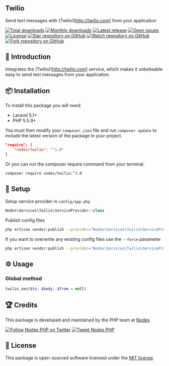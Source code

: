 ## Twilio

Send text messages with (Twilio)[http://twilio.com] from your application

[![Total downloads](https://img.shields.io/packagist/dt/nodes/twilio.svg)](https://packagist.org/packages/nodes/twilio)
[![Monthly downloads](https://img.shields.io/packagist/dm/nodes/twilio.svg)](https://packagist.org/packages/nodes/twilio)
[![Latest release](https://img.shields.io/packagist/v/nodes/twilio.svg)](https://packagist.org/packages/nodes/twilio)
[![Open issues](https://img.shields.io/github/issues/nodes-php/twilio.svg)](https://github.com/nodes-php/twilio/issues)
[![License](https://img.shields.io/packagist/l/nodes/twilio.svg)](https://packagist.org/packages/nodes/twilio)
[![Star repository on GitHub](https://img.shields.io/github/stars/nodes-php/twilio.svg?style=social&label=Star)](https://github.com/nodes-php/twilio/stargazers)
[![Watch repository on GitHub](https://img.shields.io/github/watchers/nodes-php/twilio.svg?style=social&label=Watch)](https://github.com/nodes-php/twilio/watchers)
[![Fork repository on GitHub](https://img.shields.io/github/forks/nodes-php/twilio.svg?style=social&label=Fork)](https://github.com/nodes-php/twilio/network)

## 📝 Introduction

Integrates the (Twilio)[http://twilio.com] service, which makes it unbelieable easy to send text messages from your application.

## 📦 Installation

To install this package you will need:

* Laravel 5.1+
* PHP 5.5.9+

You must then modify your `composer.json` file and run `composer update` to include the latest version of the package in your project.

```json
"require": {
    "nodes/twilio": "^1.0"
}
```

Or you can run the composer require command from your terminal.

```bash
composer require nodes/twilio:^1.0
```

## 🔧 Setup

Setup service provider in `config/app.php`

```php
Nodes\Services\Twilio\ServiceProvider::class
```

Publish config files

```bash
php artisan vendor:publish --provider="Nodes\Services\Twilio\ServiceProvider"
```

If you want to overwrite any existing config files use the `--force` parameter

```bash
php artisan vendor:publish --provider="Nodes\Services\Twilio\ServiceProvider" --force
```
## ⚙ Usage

### Global method

```php
twilio_sms($to, $body, $from = null)
```

## 🏆 Credits

This package is developed and maintained by the PHP team at [Nodes](http://nodesagency.com)

[![Follow Nodes PHP on Twitter](https://img.shields.io/twitter/follow/nodesphp.svg?style=social)](https://twitter.com/nodesphp) [![Tweet Nodes PHP](https://img.shields.io/twitter/url/http/nodesphp.svg?style=social)](https://twitter.com/nodesphp)

## 📄 License

This package is open-sourced software licensed under the [MIT license](http://opensource.org/licenses/MIT)
